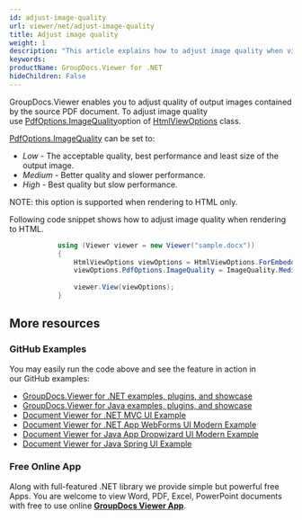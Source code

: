 ```yaml
---
id: adjust-image-quality
url: viewer/net/adjust-image-quality
title: Adjust image quality
weight: 1
description: "This article explains how to adjust image quality when viewing PDF Documents with GroupDocs.Viewer within your .NET applications."
keywords: 
productName: GroupDocs.Viewer for .NET
hideChildren: False
---
```

GroupDocs.Viewer enables you to adjust quality of output images contained by the source PDF document. To adjust image quality use [PdfOptions.ImageQuality](https://apireference.groupdocs.com/net/viewer/groupdocs.viewer.options/pdfoptions/properties/imagequality)option of [HtmlViewOptions](https://apireference.groupdocs.com/net/viewer/groupdocs.viewer.options/htmlviewoptions) class.

[PdfOptions.ImageQuality](https://apireference.groupdocs.com/net/viewer/groupdocs.viewer.options/pdfoptions/properties/imagequality) can be set to:

*   *Low* - The acceptable quality, best performance and least size of the output image.
*   *Medium* - Better quality and slower performance.
*   *High* - Best quality but slow performance.

NOTE: this option is supported when rendering to HTML only.

Following code snippet shows how to adjust image quality when rendering to HTML.

```csharp
            using (Viewer viewer = new Viewer("sample.docx"))
            {
                HtmlViewOptions viewOptions = HtmlViewOptions.ForEmbeddedResources();
                viewOptions.PdfOptions.ImageQuality = ImageQuality.Medium;
                               
                viewer.View(viewOptions);
            }
```

## More resources
### GitHub Examples
You may easily run the code above and see the feature in action in our GitHub examples:
*   [GroupDocs.Viewer for .NET examples, plugins, and showcase](https://github.com/groupdocs-viewer/GroupDocs.Viewer-for-.NET)    
*   [GroupDocs.Viewer for Java examples, plugins, and showcase](https://github.com/groupdocs-viewer/GroupDocs.Viewer-for-Java)    
*   [Document Viewer for .NET MVC UI Example](https://github.com/groupdocs-viewer/GroupDocs.Viewer-for-.NET-MVC)     
*   [Document Viewer for .NET App WebForms UI Modern Example](https://github.com/groupdocs-viewer/GroupDocs.Viewer-for-.NET-WebForms)    
*   [Document Viewer for Java App Dropwizard UI Modern Example](https://github.com/groupdocs-viewer/GroupDocs.Viewer-for-Java-Dropwizard)    
*   [Document Viewer for Java Spring UI Example](https://github.com/groupdocs-viewer/GroupDocs.Viewer-for-Java-Spring)

### Free Online App
Along with full-featured .NET library we provide simple but powerful free Apps.
You are welcome to view Word, PDF, Excel, PowerPoint documents with free to use online **[GroupDocs Viewer App](https://products.groupdocs.app/viewer)**.